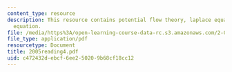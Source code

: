 ```yaml
---
content_type: resource
description: This resource contains potential flow theory, laplace equation, and bernoulli
  equation.
file: /media/https%3A/open-learning-course-data-rc.s3.amazonaws.com/2-016-hydrodynamics-13-012-fall-2005/c472432debcf6ee250209b68cf18cc12_2005reading4.pdf
file_type: application/pdf
resourcetype: Document
title: 2005reading4.pdf
uid: c472432d-ebcf-6ee2-5020-9b68cf18cc12
---
```

